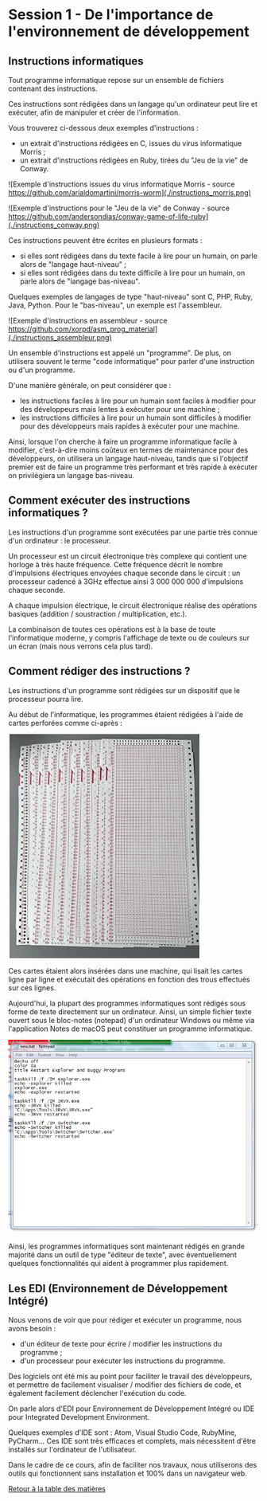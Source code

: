 # Session 1 - De l'importance de l'environnement de développement

## Instructions informatiques

Tout programme informatique repose sur un ensemble de fichiers contenant des instructions.

Ces instructions sont rédigées dans un langage qu'un ordinateur peut lire et exécuter, afin de manipuler et créer de l'information.

Vous trouverez ci-dessous deux exemples d'instructions :
- un extrait d'instructions rédigées en C, issues du virus informatique Morris ;
- un extrait d'instructions rédigées en Ruby, tirées du "Jeu de la vie" de Conway.

![Exemple d'instructions issues du virus informatique Morris - source https://github.com/arialdomartini/morris-worm](./instructions_morris.png)

![Exemple d'instructions pour le "Jeu de la vie" de Conway - source https://github.com/andersondias/conway-game-of-life-ruby](./instructions_conway.png)

Ces instructions peuvent être écrites en plusieurs formats :
- si elles sont rédigées dans du texte facile à lire pour un humain, on parle alors de "langage haut-niveau" ;
- si elles sont rédigées dans du texte difficile à lire pour un humain, on parle alors de "langage bas-niveau".

Quelques exemples de langages de type "haut-niveau" sont C, PHP, Ruby, Java, Python. Pour le "bas-niveau", un exemple est l'assembleur.

![Exemple d'instructions en assembleur - source https://github.com/xorpd/asm_prog_material](./instructions_assembleur.png)

Un ensemble d'instructions est appelé un "programme". De plus, on utilisera souvent le terme "code informatique" pour parler d'une instruction ou d'un programme.

D'une manière générale, on peut considérer que :
- les instructions faciles à lire pour un humain sont faciles à modifier pour des développeurs mais lentes à exécuter pour une machine ;
- les instructions difficiles à lire pour un humain sont difficiles à modifier pour des développeurs mais rapides à exécuter pour une machine.

Ainsi, lorsque l'on cherche à faire un programme informatique facile à modifier, c'est-à-dire moins coûteux en termes de maintenance pour des développeurs, on utilisera un langage haut-niveau, tandis que si l'objectif premier est de faire un programme très performant et très rapide à exécuter on privilégiera un langage bas-niveau.

## Comment exécuter des instructions informatiques ?

Les instructions d'un programme sont exécutées par une partie très connue d'un ordinateur : le processeur.

Un processeur est un circuit électronique très complexe qui contient une horloge à très haute fréquence. Cette fréquence décrit le nombre d'impulsions électriques envoyées chaque seconde dans le circuit : un processeur cadencé à 3GHz effectue ainsi 3 000 000 000 d'impulsions chaque seconde.

A chaque impulsion électrique, le circuit électronique réalise des opérations basiques (addition / soustraction / multiplication, etc.).

La combinaison de toutes ces opérations est à la base de toute l'informatique moderne, y compris l'affichage de texte ou de couleurs sur un écran (mais nous verrons cela plus tard).

## Comment rédiger des instructions ?

Les instructions d'un programme sont rédigées sur un dispositif que le processeur pourra lire.

Au début de l'informatique, les programmes étaient rédigées à l'aide de cartes perforées comme ci-après :

![Exemple de cartes perforées](./carte_perforee.jpg)

Ces cartes étaient alors insérées dans une machine, qui lisait les cartes ligne par ligne et exécutait des opérations en fonction des trous effectués sur ces lignes.

Aujourd'hui, la plupart des programmes informatiques sont rédigés sous forme de texte directement sur un ordinateur. Ainsi, un simple fichier texte ouvert sous le bloc-notes (notepad) d'un ordinateur Windows ou même via l'application Notes de macOS peut constituer un programme informatique.

![Exemple de code fait avec le bloc-notes de Windows](./exemple_notepad_code.png)

Ainsi, les programmes informatiques sont maintenant rédigés en grande majorité dans un outil de type "éditeur de texte", avec éventuellement quelques fonctionnalités qui aident à programmer plus rapidement.

## Les EDI (Environnement de Développement Intégré)

Nous venons de voir que pour rédiger et exécuter un programme, nous avons besoin :
- d'un éditeur de texte pour écrire / modifier les instructions du programme ;
- d'un processeur pour exécuter les instructions du programme.

Des logiciels ont été mis au point pour faciliter le travail des développeurs, et permettre de facilement visualiser / modifier des fichiers de code, et également facilement déclencher l'exécution du code.

On parle alors d'EDI pour Environnement de Développement Intégré ou IDE pour Integrated Development Environment.

Quelques exemples d'IDE sont : Atom, Visual Studio Code, RubyMine, PyCharm... Ces IDE sont très efficaces et complets, mais nécessitent d'être installés sur l'ordinateur de l'utilisateur.

Dans le cadre de ce cours, afin de faciliter nos travaux, nous utiliserons des outils qui fonctionnent sans installation et 100% dans un navigateur web.

[Retour à la table des matières](../../../)